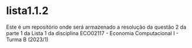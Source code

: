 # lista1.1.2
Este é um repositório onde será armazenado a resolução da questão 2 da parte 1 da Lista 1 da disciplina ECO02117 - Economia Computacional I - Turma B (2023/1)
